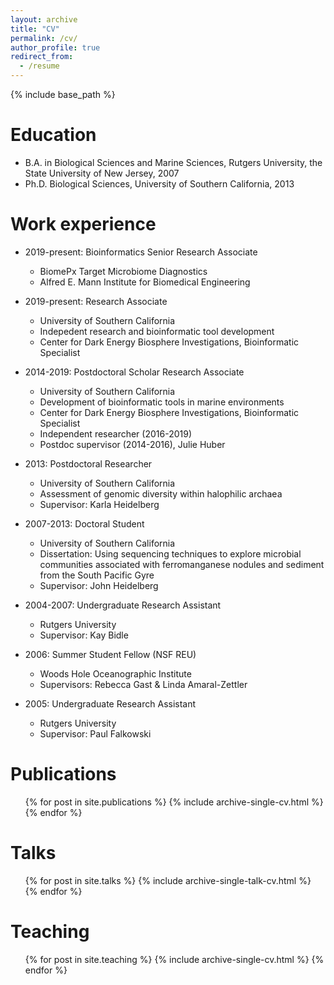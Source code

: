 ```yaml
---
layout: archive
title: "CV"
permalink: /cv/
author_profile: true
redirect_from:
  - /resume
---
```


{% include base_path %}

Education
======
* B.A. in Biological Sciences and Marine Sciences, Rutgers University, the State University of New Jersey, 2007
* Ph.D. Biological Sciences, University of Southern California, 2013

Work experience
======
* 2019-present: Bioinformatics Senior Research Associate
  * BiomePx Target Microbiome Diagnostics
  * Alfred E. Mann Institute for Biomedical Engineering

* 2019-present: Research Associate
  * University of Southern California
  * Indepedent research and bioinformatic tool development
  * Center for Dark Energy Biosphere Investigations, Bioinformatic Specialist
  
* 2014-2019: Postdoctoral Scholar Research Associate
  * University of Southern California
  * Development of bioinformatic tools in marine environments
  * Center for Dark Energy Biosphere Investigations, Bioinformatic Specialist
  * Independent researcher (2016-2019)
  * Postdoc supervisor (2014-2016), Julie Huber

* 2013: Postdoctoral Researcher
  * University of Southern California
  * Assessment of genomic diversity within halophilic archaea
  * Supervisor: Karla Heidelberg
* 2007-2013: Doctoral Student
  * University of Southern California
  * Dissertation: Using sequencing techniques to explore microbial communities associated with ferromanganese nodules and sediment from the South Pacific Gyre
  * Supervisor: John Heidelberg
* 2004-2007: Undergraduate Research Assistant
  * Rutgers University
  * Supervisor: Kay Bidle
* 2006: Summer Student Fellow (NSF REU)
  * Woods Hole Oceanographic Institute
  * Supervisors: Rebecca Gast & Linda Amaral-Zettler
* 2005: Undergraduate Research Assistant
  * Rutgers University
  * Supervisor: Paul Falkowski 

Publications
======
  <ul>{% for post in site.publications %}
    {% include archive-single-cv.html %}
  {% endfor %}</ul>
  
Talks
======
  <ul>{% for post in site.talks %}
    {% include archive-single-talk-cv.html %}
  {% endfor %}</ul>
  
Teaching
======
  <ul>{% for post in site.teaching %}
    {% include archive-single-cv.html %}
  {% endfor %}</ul>
